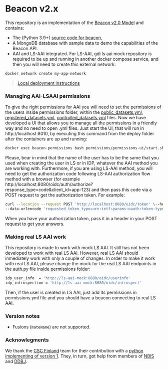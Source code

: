 # Beacon v2.x

<!-- [![Testsuite](https://github.com/EGA-archive/beacon-2.x/workflows/Testsuite/badge.svg)](https://github.com/EGA-archive/beacon-2.x/actions) -->

This repository is an implementation of the [Beacon v2.0 Model](https://github.com/ga4gh-beacon/beacon-v2-Models) and contains:

* The (Python 3.9+) [source code for beacon](beacon),
* A MongoDB database with sample data to demo the capabilities of the Beacon API.
* AAI and LS-AAI integrated. For LS-AAI, gdi ls aai mock repository is required to be up and running in another docker compose service, and then you will need to create this external network:
```bash
docker network create my-app-network
```

> [Local deployment instructions](deploy/README.md)

### Managing AAI-LSAAI permissions

To give the right permissions for AAI you will need to set the permissions of the users inside permissions folder, within the [public_datasets.yml](permissions/public_datasets.yml), [registered_datasets.yml](permissions/registered_datasets.yml), [controlled_datasets.yml](permissions/controlled_datasets.yml) files.
Now we have developed a UI that allows you to manage all the permissions in a friendly way and no need to open .yml files. Just start the UI, that will run in http://localhost:8010, by executing this command from the deploy folder after the containers are up and running:
```bash
docker exec beacon-permissions bash permissions/permissions-ui/start.sh
```
Please, bear in mind that the name of the user has to be the same that you used when creating the user in LS or in IDP, whatever the AAI method you are working with.
Furthermore, if you are using LS-AAI method, you will need to get the authorization code following LS-AAI authorization flow method with a browser (for example http://localhost:8080/oidc/auth/authorize?response_type=code&client_id=app-123) and then pass this code via a POST request to get the authorization token. For example:
```bash
curl --location --request POST 'http://localhost:8080/oidc/token' \--header 'Content-Type: application/x-www-form-urlencoded' \--data-urlencode 'grant_type=authorization_code' \--data-urlencode 'code=pasteyourcodefrombrowserhere' \--data-urlencode 'client_id=app-123' \--data-urlencode 'client_secret=secret_value' \--data-urlencode 'scope=openid' \
--data-urlencode 'requested_token_type=urn:ietf:params:oauth:token-type:refresh_token'
```
When you have your authorization token, pass it in a header in your POST request to get your answers.

### Making real LS AAI work

This repository is made to work with mock LS AAI. It still has not been developed to work with real LS AAI. However, real LS AAI should inmediately work with only a couple of changes. In order to make it work with real LS AAI, please change the mock for the real LS AAI endpoints in the auth.py file inside permissions folder:
```bash
idp_user_info  = 'http://ls-aai-mock:8080/oidc/userinfo'
idp_introspection = 'http://ls-aai-mock:8080/oidc/introspect'
```
Then, if the user is created in LS AAI, just add its permissions in permissions.yml file and you should have a beacon connecting to real LS AAI.

### Version notes

* Fusions (`mateName`) are not supported.


### Acknowlegments

We thank the [CSC Finland](https://www.csc.fi/) team for their
contribution with a [python implementing of version
1](https://github.com/CSCfi/beacon-python). They, in turn, got help
from members of [NBIS](https://nbis.se/) and
[DDBJ](https://www.ddbj.nig.ac.jp).
